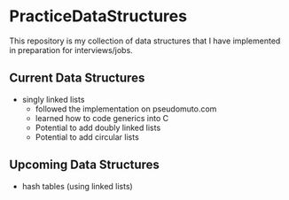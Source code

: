 # PracticeDataStructures
This repository is my collection of data structures that I have implemented in preparation for interviews/jobs.

Current Data Structures
----------------------------

+ singly linked lists
	+ followed the implementation on pseudomuto.com
	+ learned how to code generics into C
	+ Potential to add doubly linked lists
	+ Potential to add circular lists


Upcoming Data Structures
----------------------------

* hash tables (using linked lists)
